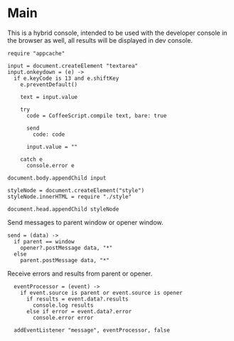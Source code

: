 Main
====

This is a hybrid console, intended to be used with the developer console in the
browser as well, all results will be displayed in dev console.

    require "appcache"

    input = document.createElement "textarea"
    input.onkeydown = (e) ->
      if e.keyCode is 13 and e.shiftKey
        e.preventDefault()

        text = input.value
        
        try
          code = CoffeeScript.compile text, bare: true

          send
            code: code
          
          input.value = ""

        catch e
          console.error e

    document.body.appendChild input

    styleNode = document.createElement("style")
    styleNode.innerHTML = require "./style"
    
    document.head.appendChild styleNode

Send messages to parent window or opener window.

    send = (data) ->
      if parent == window
        opener?.postMessage data, "*"
      else
        parent.postMessage data, "*"

Receive errors and results from parent or opener.

      eventProcessor = (event) ->
        if event.source is parent or event.source is opener
          if results = event.data?.results
            console.log results
          else if error = event.data?.error
            console.error error

      addEventListener "message", eventProcessor, false

